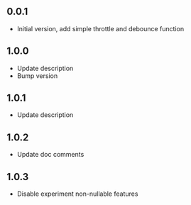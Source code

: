 ## 0.0.1

- Initial version, add simple throttle and debounce function

## 1.0.0

- Update description
- Bump version

## 1.0.1

- Update description

## 1.0.2

- Update doc comments

## 1.0.3

- Disable experiment non-nullable features

